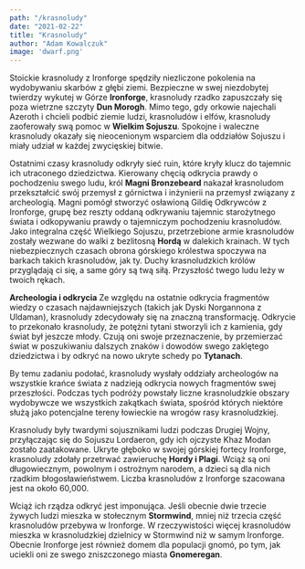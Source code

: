 ```yaml
---
path: "/krasnoludy"
date: "2021-02-22"
title: "Krasnoludy"
author: "Adam Kowalczuk"
image: 'dwarf.png'
---
```

Stoickie krasnoludy z Ironforge spędziły niezliczone pokolenia na wydobywaniu skarbów z głębi ziemi. Bezpieczne w swej niezdobytej twierdzy wykutej w Górze **Ironforge**, krasnoludy rzadko zapuszczały się poza wietrzne szczyty **Dun Morogh**. Mimo tego, gdy orkowie najechali Azeroth i chcieli podbić ziemie ludzi, krasnoludów i elfów, krasnoludy zaoferowały swą pomoc w **Wielkim Sojuszu**. Spokojne i waleczne krasnoludy okazały się nieocenionym wsparciem dla oddziałów Sojuszu i miały udział w każdej zwycięskiej bitwie.

Ostatnimi czasy krasnoludy odkryły sieć ruin, które kryły klucz do tajemnic ich utraconego dziedzictwa. Kierowany chęcią odkrycia prawdy o pochodzeniu swego ludu, król **Magni Bronzebeard** nakazał krasnoludom przekształcić swój przemysł z górnictwa i inżynierii na przemysł związany z archeologią. Magni pomógł stworzyć osławioną Gildię Odkrywców z Ironforge, grupę bez reszty oddaną odkrywaniu tajemnic starożytnego świata i odkopywaniu prawdy o tajemniczym pochodzeniu krasnoludów. Jako integralna część Wielkiego Sojuszu, przetrzebione armie krasnoludów zostały wezwane do walki z bezlitosną **Hordą** w dalekich krainach. W tych niebezpiecznych czasach obrona górskiego królestwa spoczywa na barkach takich krasnoludów, jak ty. Duchy krasnoludzkich królów przyglądają ci się, a same góry są twą siłą. Przyszłość twego ludu leży w twoich rękach.

**Archeologia i odkrycia**
Ze względu na ostatnie odkrycia fragmentów wiedzy o czasach najdawniejszych (takich jak Dyski Norgannona z Uldaman), krasnoludy zdecydowały się na znaczną transformację. Odkrycie to przekonało krasnoludy, że potężni tytani stworzyli ich z kamienia, gdy świat był jeszcze młody. Czują oni swoje przeznaczenie, by przemierzać świat w poszukiwaniu dalszych znaków i dowodów swego zaklętego dziedzictwa i by odkryć na nowo ukryte schedy po **Tytanach**.

By temu zadaniu podołać, krasnoludy wysłały oddziały archeologów na wszystkie krańce świata z nadzieją odkrycia nowych fragmentów swej przeszłości. Podczas tych podróży powstały liczne krasnoludzkie obszary wydobywcze we wszystkich zakątkach świata, spośród których niektóre służą jako potencjalne tereny łowieckie na wrogów rasy krasnoludzkiej.

Krasnoludy były twardymi sojusznikami ludzi podczas Drugiej Wojny, przyłączając się do Sojuszu Lordaeron, gdy ich ojczyste Khaz Modan zostało zaatakowane. Ukryte głęboko w swojej górskiej fortecy Ironforge, krasnoludy zdołały przetrwać zawieruchę **Hordy i Plagi**. Wciąż są oni długowiecznym, powolnym i ostrożnym narodem, a dzieci są dla nich rzadkim błogosławieństwem. Liczba krasnoludów z Ironforge szacowana jest na około 60,000.

Wciąż ich rządza odkryć jest imponująca. Jeśli obecnie dwie trzecie żywych ludzi mieszka w stołecznym **Stormwind**, mniej niż trzecia część krasnoludów przebywa w Ironforge. W rzeczywistości więcej krasnoludów mieszka w krasnoludzkiej dzielnicy w Stormwind niż w samym Ironforge. Obecnie Ironforge jest również domem dla populacji gnomó, po tym, jak uciekli oni ze swego zniszczonego miasta **Gnomeregan**.


